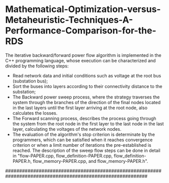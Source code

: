 # Mathematical-Optimization-versus-Metaheuristic-Techniques-A-Performance-Comparison-for-the-RDS
The iterative backward/forward power flow algorithm is implemented in the C++ programming language,
whose execution can be characterized and divided by the following steps:

* Read network data and initial conditions such as voltage at the root bus (substation bus);
* Sort the buses into layers according to their connectivity distance to the substation;
* The Backward power sweep process, where the strategy traverses the system through the branches of the
direction of the final nodes located in the last layers until the first layer arriving at the root node,
also calculates the losses.
* The Forward scanning process, describes the process going through the system from the root node in the 
first layer to the last node in the last layer, calculating the voltages of the network nodes.
* The evaluation of the algorithm's stop criterion is determinate by the programmers, which can be satisfied
when it reaches convergence criterion or when a limit number of iterations the pre-established is reached.
The description of the sweep flow steps can be done in detail in "flow-PAPER.cpp, flow_definition-PAPER.cpp,
  flow_definition-PAPER.h, flow_memory-PAPER.cpp, and flow_memory-PAPER.h".

###########################################################################################################


